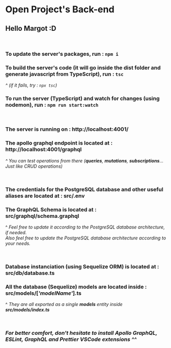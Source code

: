 # Open Project's Back-end

## Hello Margot :D

<br/>

### To update the server's packages, run : `npm i`

### To build the server's code (it will go inside the **dist** folder and generate javascript from TypeScript), run : `tsc`

_^ (if it fails, try : `npx tsc`)_

### To run the server (TypeScript) and watch for changes (using nodemon), run : `npm run start:watch`

<br/>

### The server is running on : http://localhost:4001/

### The apollo graphql endpoint is located at : http://localhost:4001/graphql

_^ You can test operations from there (**queries**, **mutations**, **subscriptions**... Just like CRUD operations)_

<br/>

### The credentials for the PostgreSQL database and other useful aliases are located at : **src/.env**

### The GraphQL Schema is located at : **src/graphql/schema.graphql**

^ _Feel free to update it according to the PostgreSQL database architecture, if needed. <br/> Also feel free to update the PostgreSQL database architecture according to your needs._

<br/>

### Database instanciation (using Sequelize ORM) is located at : **src/db/database.ts**

### All the database (Sequelize) models are located inside : **src/models/[_'modelName'_].ts**

^ _They are all exported as a single **models** entity inside **src/models/index.ts**_

<br/>

### _For better comfort, don't hesitate to install Apollo GraphQL, ESLint, GraphQL and Prettier VSCode extensions ^^_
